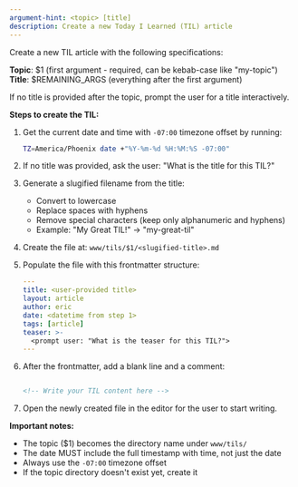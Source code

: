 ```yaml
---
argument-hint: <topic> [title]
description: Create a new Today I Learned (TIL) article
---
```


Create a new TIL article with the following specifications:

**Topic**: $1 (first argument - required, can be kebab-case like "my-topic")
**Title**: $REMAINING_ARGS (everything after the first argument)

If no title is provided after the topic, prompt the user for a title interactively.

**Steps to create the TIL:**

1. Get the current date and time with `-07:00` timezone offset by running:
   ```bash
   TZ=America/Phoenix date +"%Y-%m-%d %H:%M:%S -07:00"
   ```

2. If no title was provided, ask the user: "What is the title for this TIL?"

3. Generate a slugified filename from the title:
   - Convert to lowercase
   - Replace spaces with hyphens
   - Remove special characters (keep only alphanumeric and hyphens)
   - Example: "My Great TIL!" → "my-great-til"

4. Create the file at: `www/tils/$1/<slugified-title>.md`

5. Populate the file with this frontmatter structure:
   ```yaml
   ---
   title: <user-provided title>
   layout: article
   author: eric
   date: <datetime from step 1>
   tags: [article]
   teaser: >-
     <prompt user: "What is the teaser for this TIL?">
   ---
   ```

6. After the frontmatter, add a blank line and a comment:
   ```markdown

   <!-- Write your TIL content here -->
   ```

7. Open the newly created file in the editor for the user to start writing.

**Important notes:**
- The topic ($1) becomes the directory name under `www/tils/`
- The date MUST include the full timestamp with time, not just the date
- Always use the `-07:00` timezone offset
- If the topic directory doesn't exist yet, create it
